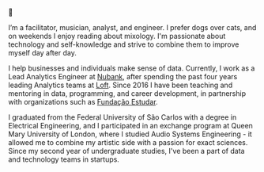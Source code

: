 👋

I’m a facilitator, musician, analyst, and engineer. I prefer dogs over cats, and on weekends I enjoy reading about mixology. I'm passionate about technology and self-knowledge and strive to combine them to improve myself day after day.

I help businesses and individuals make sense of data. Currently, I work as a Lead Analytics Engineer at [Nubank](https://nubank.com.br), after spending the past four years leading Analytics teams at [Loft](https://loft.com.br). Since 2016 I have been teaching and mentoring in data, programming, and career development, in partnership with organizations such as [Fundação Estudar](https://estudar.org.br/).

I graduated from the Federal University of São Carlos with a degree in Electrical Engineering, and I participated in an exchange program at Queen Mary University of London, where I studied Audio Systems Engineering - it allowed me to combine my artistic side with a passion for exact sciences. Since my second year of undergraduate studies, I've been a part of data and technology teams in startups.
